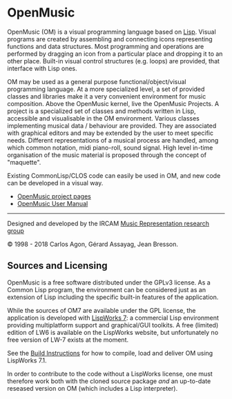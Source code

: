# OpenMusic

OpenMusic (OM) is a visual programming language based on [Lisp](http://www.gigamonkeys.com/book/introduction-why-lisp.html). Visual programs are created by assembling and connecting icons representing functions and data structures. Most programming and operations are performed by dragging an icon from a particular place and dropping it to an other place. Built-in visual control structures (e.g. loops) are provided, that interface with Lisp ones.

OM may be used as a general purpose functional/object/visual programming language. At a more specialized level, a set of provided classes and libraries make it a very convenient environment for music composition. Above the OpenMusic kernel, live the OpenMusic Projects. A project is a specialized set of classes and methods written in Lisp, accessible and visualisable in the OM environment. Various classes implementing musical data / behaviour are provided. They are associated with graphical editors and may be extended by the user to meet specific needs. Different representations of a musical process are handled, among which common notation, midi piano-roll, sound signal. High level in-time organisation of the music material is proposed through the concept of "maquette".

Existing CommonLisp/CLOS code can easily be used in OM, and new code can be developed in a visual way.

- [OpenMusic project pages](http://openmusic-project.github.io/)
- [OpenMusic User Manual](http://support.ircam.fr/docs/om/om6-manual/)


---------

Designed and developed by the IRCAM [Music Representation research group](http://repmus.ircam.fr)

© 1998 - 2018 Carlos Agon, Gérard Assayag, Jean Bresson.


## Sources and Licensing

OpenMusic is a free software distributed under the GPLv3 license. As a Common Lisp program, the environment can be considered just as an extension of Lisp including the specific built-in features of the application. 

While the sources of OM7 are available under the GPL license, the application is developed with [LispWorks 7](http://www.lispworks.com/): a commercial Lisp environment providing multiplatform support and graphical/GUI toolkits. A free (limited) edition of LW6 is available on the LispWorks website, but unfortunately no free version of LW-7 exists at the moment.

See the [Build Instructions](./BUILD.md) for how to compile, load and deliver OM using LispWorks 7.1. 

In order to contribute to the code without a LispWorks license, one must therefore work both with the cloned source package _and_ an up-to-date reseased version on OM (which includes a Lisp interpreter).


